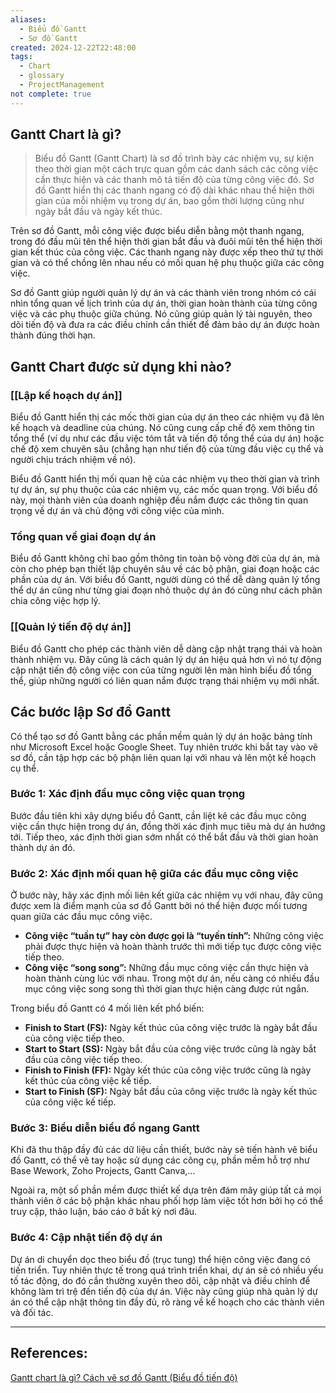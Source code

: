 ```yaml
---
aliases:
  - Biểu đồ Gantt
  - Sơ đồ Gantt
created: 2024-12-22T22:48:00
tags:
  - Chart
  - glossary
  - ProjectManagement
not complete: true
---
```

## Gantt Chart là gì?

> Biểu đồ Gantt (Gantt Chart) là sơ đồ trình bày các nhiệm vụ, sự kiện theo thời gian một cách trực quan gồm các danh sách các công việc cần thực hiện và các thanh mô tả tiến độ của từng công việc đó. Sơ đồ Gantt hiển thị các thanh ngang có độ dài khác nhau thể hiện thời gian của mỗi nhiệm vụ trong dự án, bao gồm thời lượng cũng như ngày bắt đầu và ngày kết thúc.

Trên sơ đồ Gantt, mỗi công việc được biểu diễn bằng một thanh ngang, trong đó đầu mũi tên thể hiện thời gian bắt đầu và đuôi mũi tên thể hiện thời gian kết thúc của công việc. Các thanh ngang này được xếp theo thứ tự thời gian và có thể chồng lên nhau nếu có mối quan hệ phụ thuộc giữa các công việc.

Sơ đồ Gantt giúp người quản lý dự án và các thành viên trong nhóm có cái nhìn tổng quan về lịch trình của dự án, thời gian hoàn thành của từng công việc và các phụ thuộc giữa chúng. Nó cũng giúp quản lý tài nguyên, theo dõi tiến độ và đưa ra các điều chỉnh cần thiết để đảm bảo dự án được hoàn thành đúng thời hạn.

## Gantt Chart được sử dụng khi nào?

### [[Lập kế hoạch dự án]]

Biểu đồ Gantt hiển thị các mốc thời gian của dự án theo các nhiệm vụ đã lên kế hoạch và deadline của chúng. Nó cũng cung cấp chế độ xem thông tin tổng thể (ví dụ như các đầu việc tóm tắt và tiến độ tổng thể của dự án) hoặc chế độ xem chuyên sâu (chẳng hạn như tiến độ của từng đầu việc cụ thể và người chịu trách nhiệm về nó).

Biểu đồ Gantt hiển thị mối quan hệ của các nhiệm vụ theo thời gian và trình tự dự án, sự phụ thuộc của các nhiệm vụ, các mốc quan trọng. Với biểu đồ này, mọi thành viên của doanh nghiệp đều nắm được các thông tin quan trọng về dự án và chủ động với công việc của mình.

### Tổng quan về giai đoạn dự án

Biểu đồ Gantt không chỉ bao gồm thông tin toàn bộ vòng đời của dự án, mà còn cho phép bạn thiết lập chuyên sâu về các bộ phận, giai đoạn hoặc các phần của dự án. Với biểu đồ Gantt, người dùng có thể dễ dàng quản lý tổng thể dự án cũng như từng giai đoạn nhỏ thuộc dự án đó cũng như cách phân chia công việc hợp lý.

### [[Quản lý tiến độ dự án]]

Biểu đồ Gantt cho phép các thành viên dễ dàng cập nhật trạng thái và hoàn thành nhiệm vụ. Đây cũng là cách quản lý dự án hiệu quả hơn vì nó tự động cập nhật tiến độ công việc con của từng người lên màn hình biểu đồ tổng thể, giúp những người có liên quan nắm được trạng thái nhiệm vụ mới nhất.

## Các bước lập Sơ đồ Gantt

Có thể tạo sơ đồ Gantt bằng các phần mềm quản lý dự án hoặc bảng tính như Microsoft Excel hoặc Google Sheet. Tuy nhiên trước khi bắt tay vào vẽ sơ đồ, cần tập hợp các bộ phận liên quan lại với nhau và lên một kế hoạch cụ thể.

### Bước 1: Xác định đầu mục công việc quan trọng

Bước đầu tiên khi xây dựng biểu đồ Gantt, cần liệt kê các đầu mục công việc cần thực hiện trong dự án, đồng thời xác định mục tiêu mà dự án hướng tới. Tiếp theo, xác định thời gian sớm nhất có thể bắt đầu và thời gian hoàn thành dự án đó.

### Bước 2: Xác định mối quan hệ giữa các đầu mục công việc

Ở bước này, hãy xác định mối liên kết giữa các nhiệm vụ với nhau, đây cũng được xem là điểm mạnh của sơ đồ Gantt bởi nó thể hiện được mối tương quan giữa các đầu mục công việc.
- **Công việc “tuần tự” hay còn được gọi là “tuyến tính”:** Những công việc phải được thực hiện và hoàn thành trước thì mới tiếp tục được công việc tiếp theo.
- **Công việc “song song”:** Những đầu mục công việc cần thực hiện và hoàn thành cùng lúc với nhau. Trong một dự án, nếu càng có nhiều đầu mục công việc song song thì thời gian thực hiện càng được rút ngắn.

Trong biểu đồ Gantt có 4 mối liên kết phổ biến:
- **Finish to Start (FS):** Ngày kết thúc của công việc trước là ngày bắt đầu của công việc tiếp theo.
- **Start to Start (SS):** Ngày bắt đầu của công việc trước cũng là ngày bắt đầu của công việc tiếp theo.
- **Finish to Finish (FF):** Ngày kết thúc của công việc trước cũng là ngày kết thúc của công việc kế tiếp.
- **Start to Finish (SF):** Ngày bắt đầu của công việc trước là ngày kết thúc của công việc kế tiếp.

### Bước 3: Biểu diễn biểu đồ ngang Gantt

Khi đã thu thập đầy đủ các dữ liệu cần thiết, bước này sẽ tiến hành vẽ biểu đồ Gantt, có thể vẽ tay hoặc sử dụng các công cụ, phần mềm hỗ trợ như Base Wework, Zoho Projects, Gantt Canva,...

Ngoài ra, một số phần mềm được thiết kế dựa trên đám mây giúp tất cả mọi thành viên ở các bộ phận khác nhau phối hợp làm việc tốt hơn bởi họ có thể truy cập, thảo luận, báo cáo ở bất kỳ nơi đâu.

### Bước 4: Cập nhật tiến độ dự án

Dự án di chuyển dọc theo biểu đồ (trục tung) thể hiện công việc đang có tiến triển. Tuy nhiên thực tế trong quá trình triển khai, dự án sẽ có nhiều yếu tố tác động, do đó cần thường xuyên theo dõi, cập nhật và điều chỉnh để không làm trì trệ đến tiến độ của dự án. Việc này cũng giúp nhà quản lý dự án có thể cập nhật thông tin đầy đủ, rõ ràng về kế hoạch cho các thành viên và đối tác.

---

## References:

[Gantt chart là gì? Cách vẽ sơ đồ Gantt (Biểu đồ tiến độ)](https://www.pace.edu.vn/tin-kho-tri-thuc/so-do-gantt)